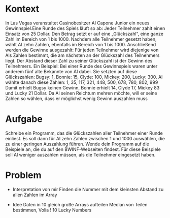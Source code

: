 # Kontext
In Las Vegas veranstaltet Casinobesitzer Al Capone Junior ein neues Gewinnspiel.Eine Runde
des Spiels läuft so ab: Jeder Teilnehmer zahlt einen Einsatz von 25 Dollar. Den Betrag setzt er
auf eine „Glückszahl“, eine ganze Zahl im Bereich von 1 bis 1000. Nachdem alle Teilnehmer 
gesetzt haben, wählt Al zehn Zahlen, ebenfalls im Bereich von 1 bis 1000. 
Anschließend werden die Gewinne ausgezahlt: Für jeden Teilnehmer wird diejenige von Als 
Zahlen bestimmt, die am nächsten an der Glückszahl des Teilnehmers liegt. Der Abstand 
dieser Zahl zu seiner Glückszahl ist der Gewinn des Teilnehmers.
Ein Beispiel: Bei einer Runde des Gewinnspiels waren unter anderem fünf alte Bekannte von 
Al dabei. Sie setzten auf diese Glückszahlen:
Bugsy: 1, Bonnie: 15, Clyde: 100, Mickey: 200, Lucky: 300.
Al wählte danach diese Zahlen:
1, 35, 117, 321, 448, 500, 678, 780, 802, 999 
Damit erhielt Bugsy keinen Gewinn, Bonnie erhielt 14, Clyde 17, Mickey 83 und Lucky 
21 Dollar.
Da Al seinen Reichtum mehren möchte, will er seine Zahlen so wählen, dass er möglichst 
wenig Gewinn auszahlen muss

# Aufgabe
Schreibe ein Programm, das die Glückszahlen aller Teilnehmer einer Runde einliest. Es soll 
dann für Al zehn Zahlen zwischen 1 und 1000 auswählen, die zu einer geringen Auszahlung 
führen. 
Wende dein Programm auf die Beispiele an, die du auf den 
BWINF-Webseiten findest. Für diese Beispiele soll Al weniger auszahlen müssen, als die Teilnehmer eingesetzt haben.

# Problem
- Interpretation von mir
Finden die Nummer mit dem kleinsten Abstand zu allen Zahlen im Array


- Idee
Daten in 10 gleich große Arrays aufteilen
Median von Teilen bestimmen,
Volia ! 10 Lucky Numbers